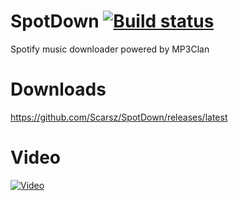 # SpotDown [![Build status](https://travis-ci.org/Scarsz/SpotDown.svg?branch=master)](https://travis-ci.org/Scarsz/SpotDown)
Spotify music downloader powered by MP3Clan

# Downloads
https://github.com/Scarsz/SpotDown/releases/latest

# Video
[![Video](http://share.gifyoutube.com/vWLRwO.gif)](https://www.youtube.com/watch?v=yVZ6kicyPUE)
